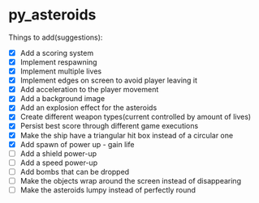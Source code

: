 # py_asteroids


Things to add(suggestions):
- [X] Add a scoring system
- [X] Implement respawning
- [X] Implement multiple lives
- [X] Implement edges on screen to avoid player leaving it
- [X] Add acceleration to the player movement
- [X] Add a background image
- [X] Add an explosion effect for the asteroids
- [X] Create different weapon types(current controlled by amount of lives)
- [X] Persist best score through different game executions
- [X] Make the ship have a triangular hit box instead of a circular one
- [X] Add spawn of power up - gain life
- [ ] Add a shield power-up
- [ ] Add a speed power-up
- [ ] Add bombs that can be dropped
- [ ] Make the objects wrap around the screen instead of disappearing
- [ ] Make the asteroids lumpy instead of perfectly round